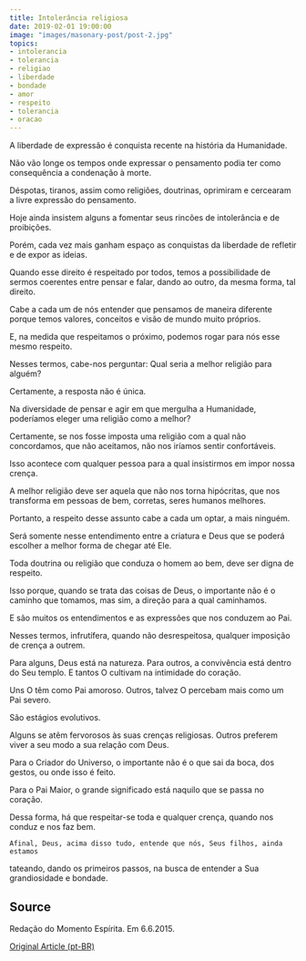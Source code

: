 ```yaml
---
title: Intolerância religiosa
date: 2019-02-01 19:00:00
image: "images/masonary-post/post-2.jpg"
topics: 
- intolerancia
- tolerancia
- religiao
- liberdade
- bondade
- amor
- respeito
- tolerancia
- oracao
---
```


A liberdade de expressão é conquista recente na história da Humanidade.

Não vão longe os tempos onde expressar o pensamento podia ter como consequência
a condenação à morte.

Déspotas, tiranos, assim como religiões, doutrinas, oprimiram e cercearam a
livre expressão do pensamento.

Hoje ainda insistem alguns a fomentar seus rincões de intolerância e de
proibições.

Porém, cada vez mais ganham espaço as conquistas da liberdade de refletir e de
expor as ideias.

Quando esse direito é respeitado por todos, temos a possibilidade de sermos
coerentes entre pensar e falar, dando ao outro, da mesma forma, tal direito.

Cabe a cada um de nós entender que pensamos de maneira diferente porque temos
valores, conceitos e visão de mundo muito próprios.

E, na medida que respeitamos o próximo, podemos rogar para nós esse mesmo
respeito.

Nesses termos, cabe-nos perguntar: Qual seria a melhor religião para alguém?

Certamente, a resposta não é única.

Na diversidade de pensar e agir em que mergulha a Humanidade, poderíamos eleger
uma religião como a melhor?

Certamente, se nos fosse imposta uma religião com a qual não concordamos, que
não aceitamos, não nos iríamos sentir confortáveis.

Isso acontece com qualquer pessoa para a qual insistirmos em impor nossa
crença.

A melhor religião deve ser aquela que não nos torna hipócritas, que nos
transforma em pessoas de bem, corretas, seres humanos melhores.

Portanto, a respeito desse assunto cabe a cada um optar, a mais ninguém.

Será somente nesse entendimento entre a criatura e Deus que se poderá escolher
a melhor forma de chegar até Ele.

Toda doutrina ou religião que conduza o homem ao bem, deve ser digna de
respeito.

Isso porque, quando se trata das coisas de Deus, o importante não é o caminho
que tomamos, mas sim, a direção para a qual caminhamos.

E são muitos os entendimentos e as expressões que nos conduzem ao Pai.

Nesses termos, infrutífera, quando não desrespeitosa, qualquer imposição de
crença a outrem.

Para alguns, Deus está na natureza. Para outros, a convivência está dentro do
Seu templo. E tantos O cultivam na intimidade do coração.

Uns O têm como Pai amoroso. Outros, talvez O percebam mais como um Pai severo.

São estágios evolutivos.

Alguns se atêm fervorosos às suas crenças religiosas. Outros preferem viver a
seu modo a sua relação com Deus.

Para o Criador do Universo, o importante não é o que sai da boca, dos gestos,
ou onde isso é feito.

Para o Pai Maior, o grande significado está naquilo que se passa no coração.

Dessa forma, há que respeitar-se toda e qualquer crença, quando nos conduz e
nos faz bem.

    Afinal, Deus, acima disso tudo, entende que nós, Seus filhos, ainda estamos
tateando, dando os primeiros passos, na busca de entender a Sua grandiosidade e
                                                                       bondade.

## Source
Redação do Momento Espírita.
Em 6.6.2015.


[Original Article (pt-BR)](http://www.momento.com.br/pt/ler_texto.php?id=4484)
